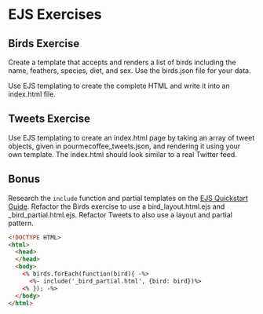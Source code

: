# EJS Exercises

## Birds Exercise

Create a template that accepts and renders a list of birds including the name, feathers, species, diet, and sex. Use the birds.json file for your data.

Use EJS templating to create the complete HTML and write it into an index.html file.

## Tweets Exercise

Use EJS templating to create an index.html page by taking an array of tweet objects, given in pourmecoffee_tweets.json, and rendering it using your own template. The index.html should look similar to a real Twitter feed.

## Bonus
Research the ```include``` function and partial templates on the [EJS Quickstart Guide](https://www.npmjs.com/package/ejs). Refactor the Birds exercise to use a bird_layout.html.ejs and _bird_partial.html.ejs. Refactor Tweets to also use a layout and partial pattern.

```html
<!DOCTYPE HTML>
<html>
  <head>
  </head>
  <body>
    <% birds.forEach(function(bird){ -%>
      <%- include('_bird_partial.html', {bird: bird})%>
    <% }); -%>
  </body>
</html>
```
